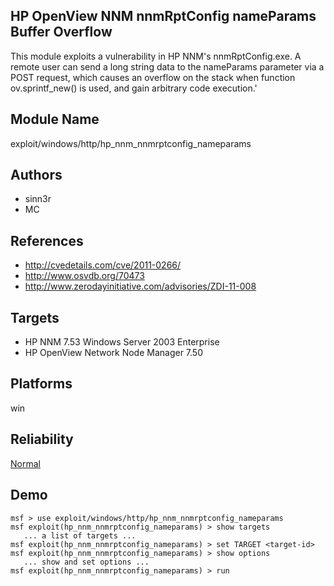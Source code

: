 ## HP OpenView NNM nnmRptConfig nameParams Buffer Overflow

This module exploits a vulnerability in HP NNM's 
nnmRptConfig.exe. A remote user can send a long string data 
to the nameParams parameter via a POST request, which causes 
an overflow on the stack when function ov.sprintf_new() is 
used, and gain arbitrary code execution.'


## Module Name
exploit/windows/http/hp_nnm_nnmrptconfig_nameparams

## Authors
* sinn3r
* MC


## References
* http://cvedetails.com/cve/2011-0266/
* http://www.osvdb.org/70473
* http://www.zerodayinitiative.com/advisories/ZDI-11-008



## Targets
* HP NNM 7.53 Windows Server 2003 Enterprise
* HP OpenView Network Node Manager 7.50


## Platforms
win

## Reliability
[Normal](https://github.com/rapid7/metasploit-framework/wiki/Exploit-Ranking)

## Demo

```
msf > use exploit/windows/http/hp_nnm_nnmrptconfig_nameparams
msf exploit(hp_nnm_nnmrptconfig_nameparams) > show targets
   ... a list of targets ...
msf exploit(hp_nnm_nnmrptconfig_nameparams) > set TARGET <target-id>
msf exploit(hp_nnm_nnmrptconfig_nameparams) > show options
   ... show and set options ...
msf exploit(hp_nnm_nnmrptconfig_nameparams) > run
```
    
    